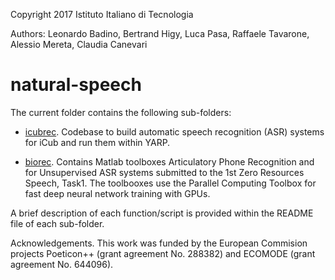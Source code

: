 Copyright 2017 Istituto Italiano di Tecnologia

Authors: Leonardo Badino, Bertrand Higy, Luca Pasa, Raffaele Tavarone, 
Alessio Mereta, Claudia Canevari

# natural-speech

The current folder contains the following sub-folders:

- [icubrec](icubrec/README.md). Codebase to build automatic speech recognition
  (ASR) systems for iCub and run them within YARP.

- [biorec](biorec/README.md). Contains Matlab toolboxes Articulatory Phone
  Recognition and for Unsupervised ASR systems submitted to the 1st Zero
  Resources Speech, Task1.  The toolbooxes use the Parallel Computing Toolbox
  for fast deep neural network training with GPUs.

A brief description of each function/script is provided within the README file
of each sub-folder.

Acknowledgements. This work was funded by the European Commision projects
Poeticon++ (grant agreement No. 288382) and ECOMODE (grant agreement No.
644096).
